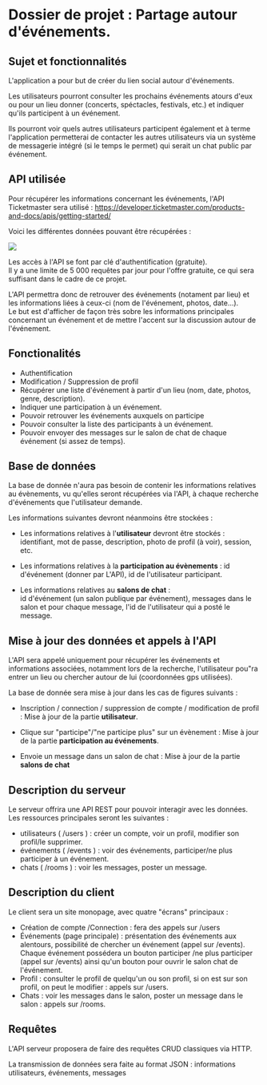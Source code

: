 # Dossier de projet : Partage autour d'événements.  
  
## Sujet et fonctionnalités  
  
L'application a pour but de créer du lien social autour d'événements.  
  
Les utilisateurs pourront consulter les prochains événements atours d'eux ou pour un lieu donner (concerts, spéctacles, festivals, etc.) et indiquer qu'ils participent à un événement.  
  
Ils pourront voir quels autres utilisateurs participent également et à terme l'application permetterai de contacter les autres utilisateurs via un système de messagerie intégré (si le temps le permet) qui serait un chat public par événement.  
  
## API utilisée  
  
Pour récupérer les informations concernant les événements, l'API Ticketmaster sera utilisé : https://developer.ticketmaster.com/products-and-docs/apis/getting-started/  
  
Voici les différentes données pouvant être récupérées :  
  
![](https://developer.ticketmaster.com/assets/img/getting-started/data-model.png)  
  
Les accès à l'API se font par clé d'authentification (gratuite).  
Il y a une limite de 5 000 requêtes par jour pour l'offre gratuite, ce qui sera suffisant dans le cadre de ce projet.  
  
L'API permettra donc de retrouver des événements (notament par lieu) et les informations liées à ceux-ci (nom de l'événement, photos, date...).  
Le but est d'afficher de façon très sobre les informations principales concernant un événement et de mettre l'accent sur la discussion autour de l'événement.  
  
## Fonctionalités  
  
- Authentification  
- Modification / Suppression de profil  
- Récupérer une liste d'événement à partir d'un lieu (nom, date, photos, genre, description).  
- Indiquer une participation à un événement.  
- Pouvoir retrouver les événements auxquels on participe  
- Pouvoir consulter la liste des participants à un événement.  
- Pouvoir envoyer des messages sur le salon de chat de chaque événement (si assez de temps).  
  
## Base de données  
  
La base de donnée n'aura pas besoin de contenir les informations relatives au évènements, vu qu'elles seront récupérées via l'API, à chaque recherche d'événements que l'utilisateur demande.  
  
Les informations suivantes devront néanmoins être stockées :  
  
- Les informations relatives à l'**utilisateur** devront être stockés : identifiant, mot de passe, description, photo de profil (à voir), session, etc.  
  
- Les informations relatives à la **participation au évènements** : id d'événement (donner par L'API), id de l'utilisateur participant.  
  
- Les informations relatives au **salons de chat** :  
id d'événement (un salon publique par événement), messages dans le salon et pour chaque message, l'id de l'utilisateur qui a posté le message.  
  
## Mise à jour des données et appels à l'API  
  
L'API sera appelé uniquement pour récupérer les événements et informations associées, notamment lors de la recherche, l'utilisateur pou"ra entrer un lieu ou chercher autour de lui (coordonnées gps utilisées).  
  
La base de donnée sera mise à jour dans les cas de figures suivants :  
  
- Inscription / connection / suppression de compte / modification de profil : Mise à jour de la partie **utilisateur**.  
  
- Clique sur "participe"/"ne participe plus" sur un évènement : Mise à jour de la partie **participation au événements**.  
  
- Envoie un message dans un salon de chat : Mise à jour de la partie **salons de chat**  
  
## Description du serveur  
  
Le serveur offrira une API REST pour pouvoir interagir avec les données. Les ressources principales seront les suivantes :  
  
- utilisateurs ( /users ) : créer un compte, voir un profil, modifier son profil/le supprimer.  
- événements ( /events ) : voir des événements, participer/ne plus participer à un événement.  
- chats ( /rooms ) : voir les messages, poster un message.  
  
  
## Description du client  
  
Le client sera un site monopage, avec quatre "écrans" principaux :  
- Création de compte /Connection : fera des appels sur /users  
- Événements (page principale) : présentation des événements aux alentours, possibilité de chercher un événement (appel sur /events). Chaque événement possédera un bouton participer /ne plus participer (appel sur /events) ainsi qu'un bouton pour ouvrir le salon chat de l'événement.  
- Profil : consulter le profil de quelqu'un ou son profil, si on est sur son profil, on peut le modifier : appels sur /users.  
- Chats : voir les messages dans le salon, poster un message dans le salon : appels sur /rooms.  
  
## Requêtes  
  
L'API serveur proposera de faire des requêtes CRUD classiques via HTTP.  
  
La transmission de données sera faite au format JSON : informations utilisateurs, événements, messages